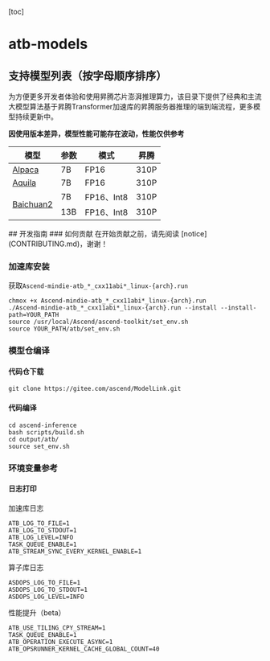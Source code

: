 [toc]
# atb-models
## 支持模型列表（按字母顺序排序）
<p>为方便更多开发者体验和使用昇腾芯片澎湃推理算力，该目录下提供了经典和主流大模型算法基于昇腾Transformer加速库的昇腾服务器推理的端到端流程，更多模型持续更新中。</p>
<strong>因使用版本差异，模型性能可能存在波动，性能仅供参考</strong></p>
<table>
  <thead>
    <tr>
      <th>模型</th>
      <th>参数</th>
      <th>模式</th>
      <th>昇腾 </th>
    </tr>
    </tr>
  </thead>
  <tbody>
    <tr>
      <td rowspan="1"><a href="examples/Alpaca/README.md">Alpaca</a></td>
      <td> 7B </td>
      <td> FP16 </td>
      <td> 310P </td>
    </tr>
    <tr>
      <td rowspan="1"><a href="examples/Aquila/README.md">Aquila</a></td>
      <td> 7B </td>
      <td> FP16 </td>
      <td> 310P </td>
    </tr>
    <tr>
      <td rowspan="2"><a href="examples/Baichuan2/README.md">Baichuan2</a></td>
      <td> 7B </td>
      <td> FP16、Int8 </td>
      <td> 310P </td>
    </tr>
    <tr>
      <td> 13B </td>
      <td> FP16、Int8 </td>
      <td> 310P </td>
    </tr>
  </tbody>
</table>
## 开发指南
### 如何贡献
在开始贡献之前，请先阅读 [notice](CONTRIBUTING.md)，谢谢！

### 加速库安装

获取`Ascend-mindie-atb_*_cxx11abi*_linux-{arch}.run`
```
chmox +x Ascend-mindie-atb_*_cxx11abi*_linux-{arch}.run
./Ascend-mindie-atb_*_cxx11abi*_linux-{arch}.run --install --install-path=YOUR_PATH
source /usr/local/Ascend/ascend-toolkit/set_env.sh
source YOUR_PATH/atb/set_env.sh
```

### 模型仓编译

#### 代码仓下载

```
git clone https://gitee.com/ascend/ModelLink.git
```

#### 代码编译

```
cd ascend-inference
bash scripts/build.sh
cd output/atb/
source set_env.sh
```

### 环境变量参考

#### 日志打印

加速库日志

```
ATB_LOG_TO_FILE=1
ATB_LOG_TO_STDOUT=1
ATB_LOG_LEVEL=INFO
TASK_QUEUE_ENABLE=1
ATB_STREAM_SYNC_EVERY_KERNEL_ENABLE=1
```

算子库日志

```
ASDOPS_LOG_TO_FILE=1
ASDOPS_LOG_TO_STDOUT=1
ASDOPS_LOG_LEVEL=INFO
```

性能提升（beta）
```
ATB_USE_TILING_CPY_STREAM=1
TASK_QUEUE_ENABLE=1
ATB_OPERATION_EXECUTE_ASYNC=1
ATB_OPSRUNNER_KERNEL_CACHE_GLOBAL_COUNT=40
```
